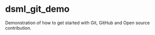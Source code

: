# dsml_git_demo

 Demonstration of how to get started with Git, GitHub and Open source contribution.
